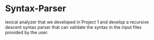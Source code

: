 # Syntax-Parser
lexical analyzer that we developed in Project 1 and develop a recursive descent syntax parser that can validate the syntax in the input files provided by the user.
